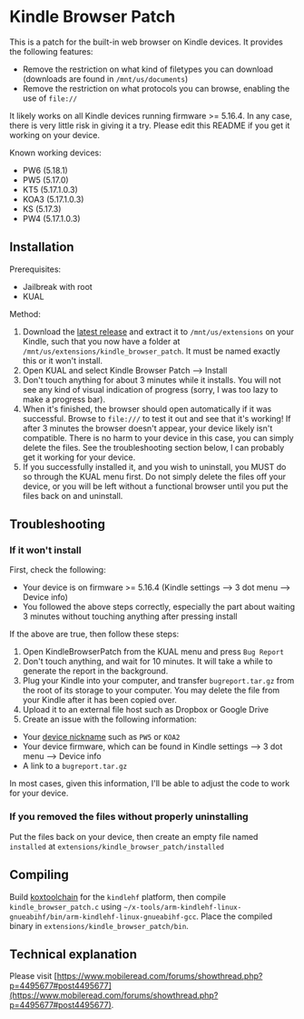 # Kindle Browser Patch
This is a patch for the built-in web browser on Kindle devices. It provides the following features:
- Remove the restriction on what kind of filetypes you can download (downloads are found in `/mnt/us/documents`)
- Remove the restriction on what protocols you can browse, enabling the use of `file://`

It likely works on all Kindle devices running firmware >= 5.16.4. In any case, there is very little risk in giving it a try. Please edit this README if you get it working on your device.

Known working devices:
- PW6 (5.18.1)
- PW5 (5.17.0)
- KT5 (5.17.1.0.3)
- KOA3 (5.17.1.0.3)
- KS (5.17.3)
- PW4 (5.17.1.0.3)

## Installation
Prerequisites:
- Jailbreak with root
- KUAL

Method:
1. Download the [latest release](https://github.com/emilypeto/KindleBrowserPatch/releases/download/v1.0.4/kindle_browser_patch-1.0.4-armhf.zip) and extract it to `/mnt/us/extensions` on your Kindle, such that you now have a folder at `/mnt/us/extensions/kindle_browser_patch`. It must be named exactly this or it won't install.
2. Open KUAL and select Kindle Browser Patch --> Install
3. Don't touch anything for about 3 minutes while it installs. You will not see any kind of visual indication of progress (sorry, I was too lazy to make a progress bar).
4. When it's finished, the browser should open automatically if it was successful. Browse to `file:///` to test it out and see that it's working! If after 3 minutes the browser doesn't appear, your device likely isn't compatible. There is no harm to your device in this case, you can simply delete the files. See the troubleshooting section below, I can probably get it working for your device.
5. If you successfully installed it, and you wish to uninstall, you MUST do so through the KUAL menu first. Do not simply delete the files off your device, or you will be left without a functional browser until you put the files back on and uninstall.

## Troubleshooting
### If it won't install
First, check the following:
- Your device is on firmware >= 5.16.4 (Kindle settings --> 3 dot menu --> Device info)
- You followed the above steps correctly, especially the part about waiting 3 minutes without touching anything after pressing install

If the above are true, then follow these steps:
1. Open KindleBrowserPatch from the KUAL menu and press `Bug Report`
2. Don't touch anything, and wait for 10 minutes. It will take a while to generate the report in the background.
3. Plug your Kindle into your computer, and transfer `bugreport.tar.gz` from the root of its storage to your computer. You may delete the file from your Kindle after it has been copied over.
4. Upload it to an external file host such as Dropbox or Google Drive
5. Create an issue with the following information:
- Your [device nickname](https://wiki.mobileread.com/wiki/Kindle_Serial_Numbers) such as `PW5` or `KOA2`
- Your device firmware, which can be found in Kindle settings --> 3 dot menu --> Device info
- A link to a `bugreport.tar.gz`

In most cases, given this information, I'll be able to adjust the code to work for your device.

### If you removed the files without properly uninstalling
Put the files back on your device, then create an empty file named `installed` at `extensions/kindle_browser_patch/installed`

## Compiling
Build [koxtoolchain](https://github.com/koreader/koxtoolchain) for the `kindlehf` platform, then compile `kindle_browser_patch.c` using `~/x-tools/arm-kindlehf-linux-gnueabihf/bin/arm-kindlehf-linux-gnueabihf-gcc`. Place the compiled binary in `extensions/kindle_browser_patch/bin`.

## Technical explanation
Please visit [https://www.mobileread.com/forums/showthread.php?p=4495677#post4495677](https://www.mobileread.com/forums/showthread.php?p=4495677#post4495677).


